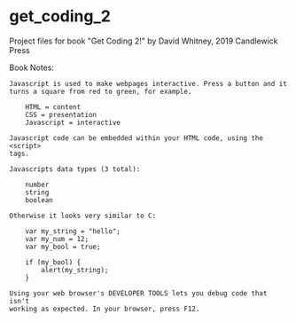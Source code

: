 # get_coding_2
Project files for book "Get Coding 2!" by David Whitney, 2019 Candlewick Press

Book Notes:

    Javascript is used to make webpages interactive. Press a button and it 
    turns a square from red to green, for example.

        HTML = content
        CSS = presentation
        Javascript = interactive

    Javascript code can be embedded within your HTML code, using the <script>
    tags.

    Javascripts data types (3 total):

        number
        string
        boolean

    Otherwise it looks very similar to C:

        var my_string = "hello";
        var my_num = 12;
        var my_bool = true;

        if (my_bool) {
            alert(my_string);
        }

    Using your web browser's DEVELOPER TOOLS lets you debug code that isn't
    working as expected. In your browser, press F12.

    
